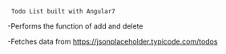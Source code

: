      Todo List built with Angular7
     
-Performs the function of add and delete

-Fetches data from https://jsonplaceholder.typicode.com/todos

